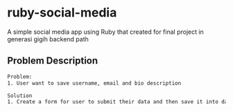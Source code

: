 # ruby-social-media

A simple social media app using Ruby that created for final project in generasi gigih backend path

## Problem Description

```bash
Problem:
1. User want to save username, email and bio description

Solution
1. Create a form for user to submit their data and then save it into database
```
